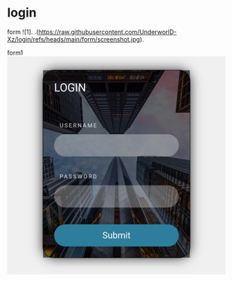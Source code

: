 # login
form
![1].
.(https://raw.githubusercontent.com/UnderworlD-Xz/login/refs/heads/main/form/screenshot.jpg).


form1
![2](https://raw.githubusercontent.com/UnderworlD-Xz/login/refs/heads/main/form1/screenshot1.jpg)
